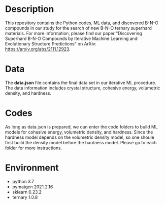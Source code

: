# Description

This repository contains the Python codes, ML data, and discovered B-N-O compounds in our study for the search of new B-N-O ternary superhard materials. For more information, please find our paper "Discovering Superhard B-N-O Compounds by Iterative Machine Learning and Evolutionary Structure Predictions" on ArXiv: https://arxiv.org/abs/2111.12923.

# Data

The **data.json** file contains the final data set in our iterative ML procedure. The data information includes crystal structure, cohesive energy, volumetric density, and hardness.

# Codes

As long as data.json is prepared, we can enter the code folders to build ML models for cohesive energy, volumetric density, and hardness. Since the hardness model depends on the volumetric density model, so one shoule first build the density model before the hardness model. Please go to each folder for more instructions.

# Environment
  - python 3.7
  - pymatgen 2021.2.16
  - sklearn 0.23.2
  - ternary 1.0.8
